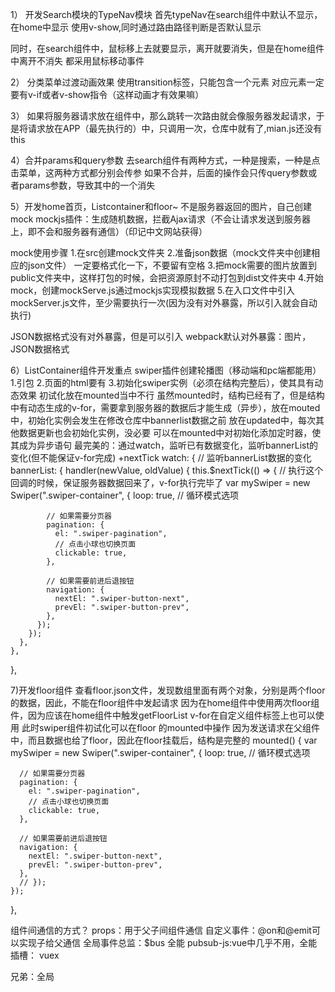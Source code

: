 1） 开发Search模块的TypeNav模块
首先typeNav在search组件中默认不显示，在home中显示
使用v-show,同时通过路由路径判断是否默认显示

同时，在search组件中，鼠标移上去就要显示，离开就要消失，但是在home组件中离开不消失
都采用鼠标移动事件

2） 分类菜单过渡动画效果
使用transition标签，只能包含一个元素
对应元素一定要有v-if或者v-show指令（这样动画才有效果嘛）

3）
如果将服务器请求放在组件中，那么跳转一次路由就会像服务器发起请求，于是将请求放在APP（最先执行的）中，只调用一次，仓库中就有了,mian.js还没有this

4）合并params和query参数
去search组件有两种方式，一种是搜索，一种是点击菜单，这两种方式都分别会传参
如果不合并，后面的操作会只传query参数或者params参数，导致其中的一个消失

5）开发home首页，Listcontainer和floor~
不是服务器返回的图片，自己创建mock
mockjs插件：生成随机数据，拦截Ajax请求（不会让请求发送到服务器上，即不会和服务器有通信）（印记中文网站获得）

mock使用步骤
1.在src创建mock文件夹
2.准备json数据（mock文件夹中创建相应的json文件） 一定要格式化一下，不要留有空格
3.把mock需要的图片放置到public文件夹中，这样打包的时候，会把资源原封不动打包到dist文件夹中
4.开始mock，创建mockServe.js通过mockjs实现模拟数据
5.在入口文件中引入mockServer.js文件，至少需要执行一次(因为没有对外暴露，所以引入就会自动执行)

JSON数据格式没有对外暴露，但是可以引入
webpack默认对外暴露：图片，JSON数据格式


6）ListContainer组件开发重点
swiper插件创建轮播图（移动端和pc端都能用）
1.引包
2.页面的html要有
3.初始化swiper实例（必须在结构完整后），使其具有动态效果
初试化放在mounted当中不行
虽然mounted时，结构已经有了，但是结构中有动态生成的v-for，需要拿到服务器的数据后才能生成（异步），放在mouted中，初始化实例会发生在修改仓库中bannerlist数据之前
放在updated中，每次其他数据更新也会初始化实例，没必要
可以在mounted中对初始化添加定时器，使其成为异步语句
最完美的：通过watch，监听已有数据变化，监听bannerList的变化(但不能保证v-for完成)
+nextTick
watch: {
    // 监听bannerList数据的变化
    bannerList: {
      handler(newValue, oldValue) {
        this.$nextTick(() => {
          // 执行这个回调的时候，保证服务器数据回来了，v-for执行完毕了
          var mySwiper = new Swiper(".swiper-container", {
            loop: true, // 循环模式选项

            // 如果需要分页器
            pagination: {
              el: ".swiper-pagination",
              // 点击小球也切换页面
              clickable: true,
            },

            // 如果需要前进后退按钮
            navigation: {
              nextEl: ".swiper-button-next",
              prevEl: ".swiper-button-prev",
            },
          });
        });
      },
    },
  },
  

7)开发floor组件
查看floor.json文件，发现数组里面有两个对象，分别是两个floor的数据，因此，不能在floor组件中发起请求
因为在home组件中使用两次floor组件，因为应该在home组件中触发getFloorList
v-for在自定义组件标签上也可以使用
此时swiper组件初试化可以在floor 的mounted中操作
因为发送请求在父组件中，而且数据也给了floor，因此在floor挂载后，结构是完整的
mounted() {
    var mySwiper = new Swiper(".swiper-container", {
      loop: true, // 循环模式选项

      // 如果需要分页器
      pagination: {
        el: ".swiper-pagination",
        // 点击小球也切换页面
        clickable: true,
      },

      // 如果需要前进后退按钮
      navigation: {
        nextEl: ".swiper-button-next",
        prevEl: ".swiper-button-prev",
      },
      // });
    });
  },




组件间通信的方式？
props：用于父子间组件通信
自定义事件：@on和@emit可以实现子给父通信
全局事件总监：$bus 全能
pubsub-js:vue中几乎不用，全能
插槽：
vuex

兄弟：全局